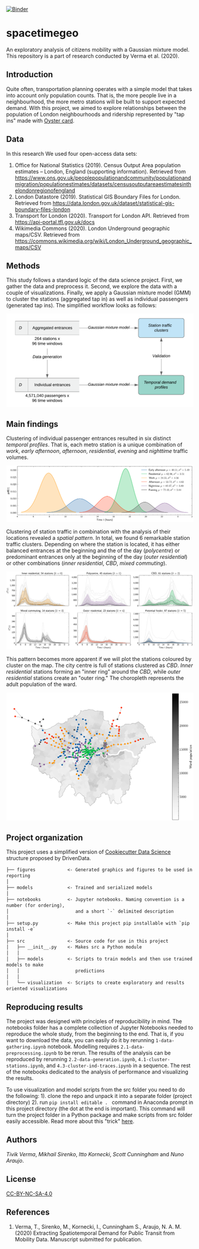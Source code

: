 [![Binder](https://mybinder.org/badge_logo.svg)](https://mybinder.org/v2/gh/mikhailsirenko/spacetimegeo/master)

spacetimegeo
==============================

An exploratory analysis of citizens mobility with a Gaussian mixture model. This repository is a part of research conducted by Verma et al. (2020).

Introduction
------------

Quite often, transportation planning operates with a simple model that takes into account only population counts. That is, the more people live in a neighbourhood, the more metro stations will be built to support expected demand. With this project, we aimed to explore relationships between the population of London neighbourhoods and ridership represented by "tap ins" made with [Oyster card](https://en.wikipedia.org/wiki/Oyster_card). 

Data
------------
In this research We used four open-access data sets:

1. Office for National Statistics (2019). Census Output Area population estimates – London, England (supporting information). Retrieved from https://www.ons.gov.uk/peoplepopulationandcommunity/populationandmigration/populationestimates/datasets/censusoutputareaestimatesinthelondonregionofengland
2. London Datastore (2019). Statistical GIS Boundary Files for London. Retrieved from https://data.london.gov.uk/dataset/statistical-gis-boundary-files-london
3. Transport for London (2020). Transport for London API. Retrieved from https://api-portal.tfl.gov.uk/docs
4. Wikimedia Commons (2020). London Underground geographic maps/CSV. Retrieved from https://commons.wikimedia.org/wiki/London_Underground_geographic_maps/CSV

Methods
------------
This study follows a standard logic of the data science project. First, we gather the data and preprocess it. Second, we explore the data with a couple of visualizations. Finally, we apply a Gaussian mixture model (GMM) to cluster the stations (aggregated tap in) as well as individual passengers (generated tap ins). The simplified workflow looks as follows:

<p align="center">
  <img src="workflow.png" width="600">
</p>

Main findings
------------
Clustering of individual passenger entrances resulted in six distinct *temporal profiles*. That is, each metro station is a unique combination of *work*, *early afternoon*, *afternoon*, *residential*, *evening* and *nighttime* traffic volumes.

<p align="center">
  <img src="figures/fig2.png">
</p>

Clustering of station traffic in combination with the analysis of their locations revealed a *spatial pattern*. In total, we found 6 remarkable station traffic clusters. Depending on where the station is located, it has either balanced entrances at the beginning and the of the day (*polycentre*) or predominant entrances only at the beginning of the day (*outer residential*) or other combinations (*inner residential*, *CBD*, *mixed commuting*).

<p align="center">
  <img src="figures/fig3a.png">
</p>

This pattern becomes more apparent if we will plot the stations coloured by cluster on the map. The city centre is full of stations clustered as *CBD*. *Inner residential* stations forming an "inner ring" around the *CBD*, while *outer residential* stations create an "outer ring." The choropleth represents the adult population of the ward.

<p align="center">
  <img src="figures/fig3c.png">
</p>

Project organization
------------
This project uses a simplified version of [Cookiecutter Data Science](https://drivendata.github.io/cookiecutter-data-science/) structure proposed by DrivenData.

```
├── figures            <- Generated graphics and figures to be used in reporting
│
├── models             <- Trained and serialized models
│
├── notebooks          <- Jupyter notebooks. Naming convention is a number (for ordering), 
│                         and a short `-` delimited description
│
├── setup.py           <- Make this project pip installable with `pip install -e`
│
├── src                <- Source code for use in this project  
│   ├── __init__.py    <- Makes src a Python module
│   │
│   ├── models         <- Scripts to train models and then use trained models to make
│   │                     predictions
│   │ 
│   └── visualization  <- Scripts to create exploratory and results oriented visualizations
```

Reproducing results
------------
The project was designed with principles of reproducibility in mind. The notebooks folder has a complete collection of Jupyter Notebooks needed to reproduce the whole study, from the beginning to the end. That is, if you want to download the data, you can easily do it by rerunning `1-data-gathering.ipynb` notebook. Modelling requires `2.1-data-preprocessing.ipynb` to be rerun. The results of the analysis can be reproduced by rerunning `2.2-data-generation.ipynb`, `4.1-cluster-stations.ipynb`, and `4.3-cluster-ind-traces.ipynb` in a sequence. The rest of the notebooks dedicated to the analysis of performance and visualizing the results.

To use visualization and model scripts from the src folder you need to do the following: 1). clone the repo and unpack it into a separate folder (project directory) 2). run `pip install editable . ` command in Anaconda prompt in this project directory (the dot at the end is important). This command will turn the project folder in a Python package and make scripts from src folder easily accessible. Read more about this "trick" [here](https://blog.godatadriven.com/write-less-terrible-notebook-code).

Authors
------------
*Tivik Verma*, *Mikhail Sirenko*, *Itto Kornecki*, *Scott Cunningham* and *Nuno Araujo*.

License
------------
[CC-BY-NC-SA-4.0](https://creativecommons.org/licenses/by-nc-sa/4.0/)

References
------------
1. Verma, T., Sirenko, M., Kornecki, I., Cunningham S., Araujo, N. A. M. (2020) Extracting Spatiotemporal Demand for Public Transit from Mobility Data. Manuscript submitted for publication.